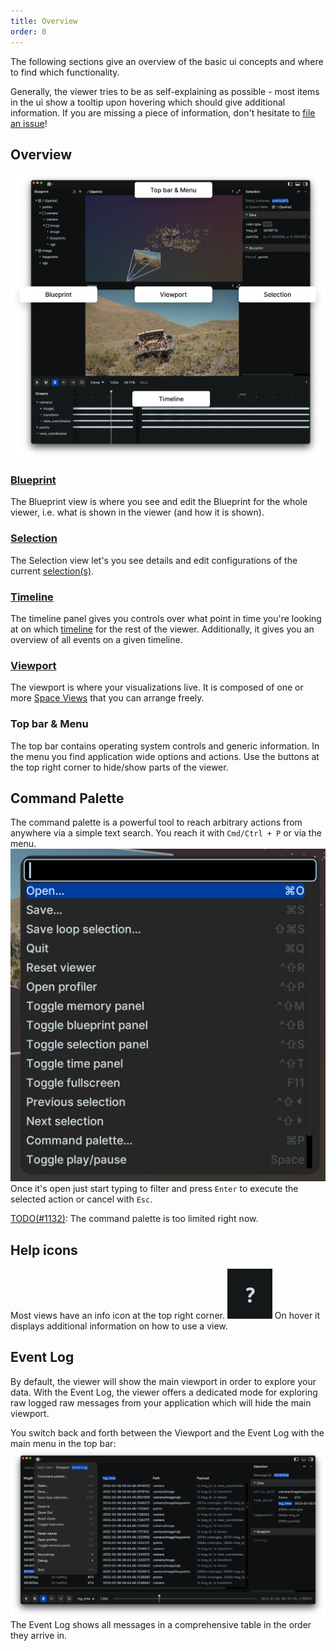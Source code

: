 ```yaml
---
title: Overview
order: 0
---
```

The following sections give an overview of the basic ui concepts and where to find which functionality.

Generally, the viewer tries to be as self-explaining as possible - most items in the ui show a tooltip upon hovering which should give additional information.
If you are missing a piece of information, don't hesitate to [file an issue](https://github.com/rerun-io/rerun/issues/new/choose)!

Overview
--------------------------
![screenshot of the viewer with different parts annotated](/docs-media/viewer-overview.png)

### [Blueprint](reference/viewer/blueprint.md)
The Blueprint view is where you see and edit the Blueprint for the whole viewer, i.e. what is shown in the viewer (and how it is shown).

### [Selection](reference/viewer/selection.md)
The Selection view let's you see details and edit configurations of the current [selection(s)](concepts/selections).

### [Timeline](reference/viewer/timeline.md)
The timeline panel gives you controls over what point in time you're looking at on which [timeline](concepts/timelines) for the rest of the viewer.
Additionally, it gives you an overview of all events on a given timeline.

### [Viewport](reference/viewer/viewport.md)
The viewport is where your visualizations live. It is composed of one or more [Space Views](concepts/spaces) that you can arrange freely.

### Top bar & Menu
The top bar contains operating system controls and generic information.
In the menu you find application wide options and actions.
Use the buttons at the top right corner to hide/show parts of the viewer.

Command Palette
----------------------------
The command palette is a powerful tool to reach arbitrary actions from anywhere via a simple text search.
You reach it with `Cmd/Ctrl + P` or via the menu.
![screenshot of the command palette](/docs-media/command-palette.png)
Once it's open just start typing to filter and press `Enter` to execute the selected action or cancel with `Esc`.

[TODO(#1132)](https://github.com/rerun-io/rerun/issues/1132): The command palette is too limited right now.

Help icons
----------
Most views have an info icon at the top right corner.
![help icon](/docs-media/help-icon.png)
On hover it displays additional information on how to use a view.

Event Log
---------
By default, the viewer will show the main viewport in order to explore your data.
With the Event Log, the viewer offers a dedicated mode for exploring raw logged raw messages from your application which will hide the main viewport.

You switch back and forth between the Viewport and the Event Log with the main menu in the top bar:
![the event log and how to get there](/docs-media/event-log.png)
The Event Log shows all messages in a comprehensive table in the order they arrive in.

